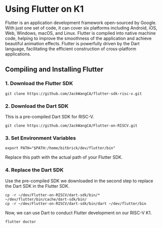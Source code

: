 # Using Flutter on K1
Flutter is an application development framework open-sourced by Google. With just one set of code, it can cover six platforms including Android, iOS, Web, Windows, macOS, and Linux. Flutter is compiled into native machine code, helping to improve the smoothness of the application and achieve beautiful animation effects. Flutter is powerfully driven by the Dart language, facilitating the efficient construction of cross-platform applications.

## Compiling and Installing Flutter
### 1. Download the Flutter SDK
~~~
git clone https://github.com/JackWangCA/flutter-sdk-risc-v.git
~~~
### 2. Download the Dart SDK
This is a pre-compiled Dart SDK for RISC-V.
~~~
git clone https://github.com/JackWangCA/Flutter-on-RISCV.git
~~~
### 3. Set Environment Variables
~~~
export PATH="$PATH:/home/bitbrick/dev/flutter/bin"
~~~
Replace this path with the actual path of your Flutter SDK.
### 4. Replace the Dart SDK
Use the pre-compiled SDK we downloaded in the second step to replace the Dart SDK in the Flutter SDK.
~~~
cp -r ~/dev/Flutter-on-RISCV/dart-sdk/bin/* ~/dev/flutter/bin/cache/dart-sdk/bin/
cp -r ~/dev/Flutter-on-RISCV/dart-sdk/bin/dart ~/dev/flutter/bin 
~~~
Now, we can use Dart to conduct Flutter development on our RISC-V K1.
~~~
flutter doctor
~~~
